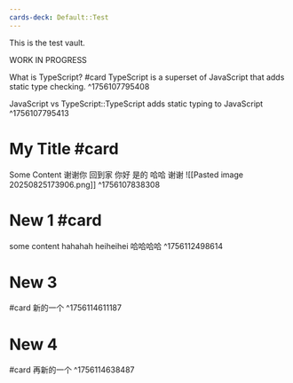 ```yaml
---
cards-deck: Default::Test
---
```


This is the test vault. 

WORK IN PROGRESS

What is TypeScript? #card
TypeScript is a superset of JavaScript that adds static type checking.
^1756107795408

JavaScript vs TypeScript::TypeScript adds static typing to JavaScript
^1756107795413


# My Title #card 
Some Content
谢谢你
回到家
你好
是的
哈哈
谢谢
![[Pasted image 20250825173906.png]]
^1756107838308


# New 1 #card 
some content
hahahah
heiheihei
哈哈哈哈
^1756112498614

# New 3
#card 
新的一个
^1756114611187


# New 4
#card 
再新的一个
^1756114638487
